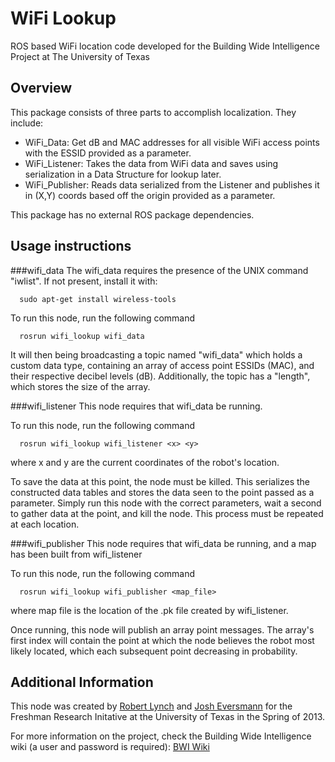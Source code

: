 WiFi Lookup
==================
ROS based WiFi location code developed for the Building Wide Intelligence Project at The University of Texas

Overview
--------

This package consists of three parts to accomplish localization. They include:
- WiFi_Data: Get dB and MAC addresses for all visible WiFi access points with the ESSID provided as a parameter.
- WiFi_Listener: Takes the data from WiFi data and saves using serialization in a Data Structure for lookup later.
- WiFi_Publisher: Reads data serialized from the Listener and publishes it in (X,Y) coords based off the origin provided as a parameter.

This package has no external ROS package dependencies.

Usage instructions
------------------

###wifi_data
The wifi_data requires the presence of the UNIX command "iwlist". If not present, install it with:
```
  sudo apt-get install wireless-tools
```

To run this node, run the following command
```
  rosrun wifi_lookup wifi_data
```
It will then being broadcasting a topic named "wifi_data" which holds a custom data type, containing an array of access point ESSIDs (MAC), and their respective decibel levels (dB). Additionally, the topic has a "length", which stores the size of the array.

###wifi_listener
This node requires that wifi_data be running.

To run this node, run the following command
```
  rosrun wifi_lookup wifi_listener <x> <y>
```
where x and y are the current coordinates of the robot's location. 

To save the data at this point, the node must be killed. This serializes the constructed data tables and stores the data seen to the point passed as a parameter. Simply run this node with the correct parameters, wait a second to gather data at the point, and kill the node. This process must be repeated at each location.

###wifi_publisher
This node requires that wifi_data be running, and a map has been built from wifi_listener

To run this node, run the following command
```
  rosrun wifi_lookup wifi_publisher <map_file>
```
where map file is the location of the .pk file created by wifi_listener.

Once running, this node will publish an array point messages. The array's first index will contain the point at which the node believes the robot most likely located, which each subsequent point decreasing in probability.


Additional Information
----------------------

This node was created by [Robert Lynch](https://github.com/BobertForever) and [Josh Eversmann](https://github.com/jeversmann) for the Freshman Research Initative at the University of Texas in the Spring of 2013.

For more information on the project, check the Building Wide Intelligence wiki (a user and password is required):
[BWI Wiki](http://farnsworth.csres.utexas.edu/bwi/index.php/CS378/WiFi_Localization)
